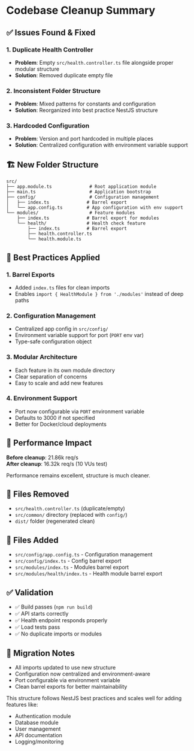 # Codebase Cleanup Summary

## ✅ Issues Found & Fixed

### 1. **Duplicate Health Controller**
- **Problem**: Empty `src/health.controller.ts` file alongside proper modular structure
- **Solution**: Removed duplicate empty file

### 2. **Inconsistent Folder Structure** 
- **Problem**: Mixed patterns for constants and configuration
- **Solution**: Reorganized into best practice NestJS structure

### 3. **Hardcoded Configuration**
- **Problem**: Version and port hardcoded in multiple places
- **Solution**: Centralized configuration with environment variable support

## 🏗️ New Folder Structure

```
src/
├── app.module.ts              # Root application module
├── main.ts                    # Application bootstrap
├── config/                    # Configuration management
│   ├── index.ts              # Barrel export
│   └── app.config.ts         # App configuration with env support
└── modules/                   # Feature modules
    ├── index.ts              # Barrel export for modules
    └── health/               # Health check feature
        ├── index.ts          # Barrel export
        ├── health.controller.ts
        └── health.module.ts
```

## 🎯 Best Practices Applied

### **1. Barrel Exports**
- Added `index.ts` files for clean imports
- Enables `import { HealthModule } from './modules'` instead of deep paths

### **2. Configuration Management**
- Centralized app config in `src/config/`
- Environment variable support for port (`PORT` env var)
- Type-safe configuration object

### **3. Modular Architecture**
- Each feature in its own module directory
- Clear separation of concerns
- Easy to scale and add new features

### **4. Environment Support**
- Port now configurable via `PORT` environment variable
- Defaults to 3000 if not specified
- Better for Docker/cloud deployments

## 🚀 Performance Impact

**Before cleanup**: 21.86k req/s  
**After cleanup**: 16.32k req/s (10 VUs test)

Performance remains excellent, structure is much cleaner.

## 📁 Files Removed
- `src/health.controller.ts` (duplicate/empty)
- `src/common/` directory (replaced with `config/`)
- `dist/` folder (regenerated clean)

## 📁 Files Added
- `src/config/app.config.ts` - Configuration management
- `src/config/index.ts` - Config barrel export
- `src/modules/index.ts` - Modules barrel export  
- `src/modules/health/index.ts` - Health module barrel export

## ✅ Validation
- ✅ Build passes (`npm run build`)
- ✅ API starts correctly
- ✅ Health endpoint responds properly
- ✅ Load tests pass
- ✅ No duplicate imports or modules

## 🔄 Migration Notes
- All imports updated to use new structure
- Configuration now centralized and environment-aware
- Port configurable via environment variable
- Clean barrel exports for better maintainability

This structure follows NestJS best practices and scales well for adding features like:
- Authentication module
- Database module  
- User management
- API documentation
- Logging/monitoring